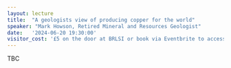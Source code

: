 ```yaml
---
layout: lecture
title:  "A geologists view of producing copper for the world"
speaker: "Mark Howson, Retired Mineral and Resources Geologist"
date:   '2024-06-20 19:30:00'
visitor_cost: '£5 on the door at BRLSI or book via Eventbrite to access on Zoom'
---
```

TBC
